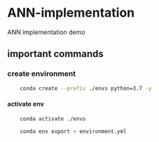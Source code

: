 # ANN-implementation
ANN implementation demo


## important commands

### create environment

```bash
    conda create --prefix ./envs python=3.7 -y
```

#### activate env
```bash
    conda activate ./envs
```

```bash
    conda env export > environment.yml
```